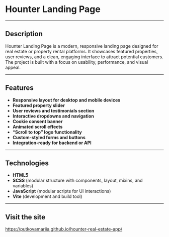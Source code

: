 # Hounter Landing Page

---

## Description

Hounter Landing Page is a modern, responsive landing page designed for real estate or property rental platforms. It showcases featured properties, user reviews, and a clean, engaging interface to attract potential customers. The project is built with a focus on usability, performance, and visual appeal.

---

## Features

- **Responsive layout for desktop and mobile devices**
- **Featured property slider**
- **User reviews and testimonials section**
- **Interactive dropdowns and navigation**
- **Cookie consent banner**
- **Animated scroll effects**
- **“Scroll to top” logo functionality**
- **Custom-styled forms and buttons**
- **Integration-ready for backend or API**

---

## Technologies

- **HTML5**
- **SCSS** (modular structure with components, layout, mixins, and variables)
- **JavaScript** (modular scripts for UI interactions)
- **Vite** (development and build tool)

---

## Visit the site

https://putkovamariia.github.io/hounter-real-estate-app/
